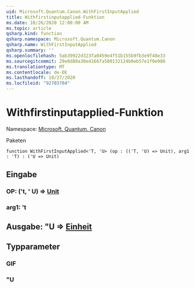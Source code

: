```yaml
---
uid: Microsoft.Quantum.Canon.WithFirstInputApplied
title: Withfirstinputapplied-Funktion
ms.date: 10/26/2020 12:00:00 AM
ms.topic: article
qsharp.kind: function
qsharp.namespace: Microsoft.Quantum.Canon
qsharp.name: WithFirstInputApplied
qsharp.summary: ''
ms.openlocfilehash: 5ab39922d323fa0459e4f51b155b9fb3e9f48e33
ms.sourcegitcommit: 29e0d88a30e4166fa580132124b0eb57e1f0e986
ms.translationtype: MT
ms.contentlocale: de-DE
ms.lasthandoff: 10/27/2020
ms.locfileid: "92703704"
---
```

# <a name="withfirstinputapplied-function"></a>Withfirstinputapplied-Funktion

Namespace: [Microsoft. Quantum. Canon](xref:Microsoft.Quantum.Canon)

Paketen [](https://nuget.org/packages/)




```qsharp
function WithFirstInputApplied<'T, 'U> (op : (('T, 'U) => Unit), arg1 : 'T) : ('U => Unit)
```


## <a name="input"></a>Eingabe

### <a name="op--tu--unit"></a>OP: ('t, ' U) => [Unit](xref:microsoft.quantum.lang-ref.unit) 




### <a name="arg1--t"></a>arg1: 't





## <a name="output--u--unit"></a>Ausgabe: "U => [Einheit](xref:microsoft.quantum.lang-ref.unit) 



## <a name="type-parameters"></a>Typparameter

### <a name="t"></a>GIF


### <a name="u"></a>"U

